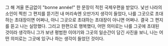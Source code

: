 그 해 겨울 뜬금없이 "bonne année!" 한 문장이 적힌 국제우편을 받았다. 낯선 나라의 소인이 찍힌 그 편지를 뜯기전 내 머리속엔 오만가지 생각이 들었다, 나를 그곳으로 초대하는 초대장이면 어쩌나, 아니 그곳으로 초대하는 초대장이 아니면 어쩌나. 결국 그 편지를 뜯고 나는 실망했다. 그리고 한편으로 행복했다, 어떤 의미로는 나를 그곳에 초대된 것이라 생각하니 그가 보낸 평범한 이야기와 그곳의 일순간이 담긴 사진을 보니, 나는 어떤 의미로는 그곳에 있구나 하는 생각이 들었던 것이다.
